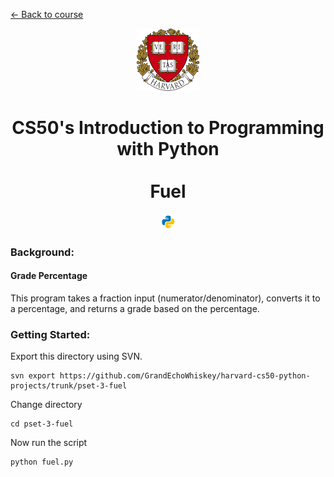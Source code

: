 [<- Back to course](../README.md)

<p align="center"><a href="https://cs50.harvard.edu/python/2022/">
  <img src="https://github.com/GrandEchoWhiskey/grandechowhiskey/blob/main/icons/course/harvard100.png" /><br>
</a></p>
<h1 align="center">CS50's Introduction to Programming with Python<br><br>Fuel</h1>

<p align="center"><a href="#">
  <img src="https://github.com/GrandEchoWhiskey/grandechowhiskey/blob/main/icons/programming/python.png" />
</a></p>

### Background:
#### Grade Percentage
This program takes a fraction input (numerator/denominator), converts it to a percentage, and returns a grade based on the percentage.

### Getting Started:
Export this directory using SVN.
```
svn export https://github.com/GrandEchoWhiskey/harvard-cs50-python-projects/trunk/pset-3-fuel
```
Change directory
```
cd pset-3-fuel
```
Now run the script
```
python fuel.py
```
